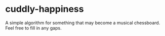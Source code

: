 # cuddly-happiness
A simple algorithm for something that may become a musical chessboard. Feel free to fill in any gaps.
